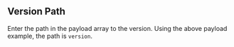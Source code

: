 ## Version Path

Enter the path in the payload array to the version. Using the above payload example, the path is `version`.

